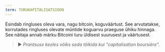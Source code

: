 ```yaml
---
term: TURUKAPITALISATSIOON
---
```


Esindab ringluses oleva vara, nagu bitcoin, koguväärtust. See arvutatakse, korrutades ringluses olevate müntide koguarvu praeguse ühiku hinnaga. See näitaja annab märku Bitcoini turu üldisest suurusest ja väärtusest.

> ► *Prantsuse keeles võiks seda tõlkida kui "capitalisation boursière".*
